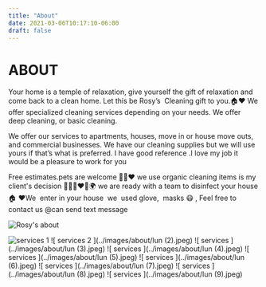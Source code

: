 ```yaml
---
title: "About"
date: 2021-03-06T10:17:10-06:00
draft: false
---
```

# ABOUT
Your home is a temple of relaxation, give yourself the gift of relaxation and come back to a clean home. Let this be Rosy’s  Cleaning gift to you.🏠❤️
We offer specialized cleaning services depending on your needs. We offer deep cleaning, or basic cleaning.

We offer our services to apartments, houses, move in or house move outs, and commercial businesses.
We have our cleaning supplies but we will use yours if that’s what is preferred. I have good reference .I love my job it would be a pleasure to work for you

Free estimates.pets are welcome 🐶🐱❤️ we use organic cleaning items is my client's decision 👶🏻🐶❤️🌳🌍 we are ready with a team to disinfect your house 🏠 ❤️We  enter in your house  we  used glove,  masks 😷 , 
Feel free to contact us @can send text message

![ Rosy's about](../images/about/1.jpg)

![ services 1 ](../images/about/lun1.jpg)
![ services 2 ](../images/about/lun (2).jpeg)
![ services ](../images/about/lun (3).jpeg)
![ services ](../images/about/lun (4).jpeg)
![ services ](../images/about/lun (5).jpeg)
![ services ](../images/about/lun (6).jpeg)
![ services ](../images/about/lun (7).jpeg)
![ services ](../images/about/lun (8).jpeg)
![ services ](../images/about/lun (9).jpeg)



